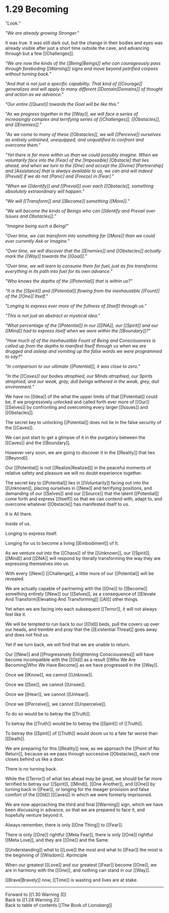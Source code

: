# 1.29 Becoming

_"Look."_  

_"We are already growing Stronger."_  

It was true. It was still dark out, but the change in their bodies and eyes was already visible after just a short time outside the cave, and advancing through but a few [[Challenges]].  

*"We are now the kinds of the [[Being|Beings]] who can courageously pass through foreboding [[Warning]] signs and move beyond petrified corpses without turning back."*  

*"And that is not just a specific capability. That kind of [[Courage]] generalizes and will apply to many different [[Domain|Domains]] of thought and action as we advance."*  

*"Our entire [[Quest]] towards the Goal will be like this."*  

*"As we progress together in the [[Way]], we will face a series of increasingly complex and terrifying series of [[Challenges]], [[Obstacles]], and [[Enemies]]."*   

*"As we come to many of these [[Obstacles]], we will [[Perceive]] ourselves as entirely untrained, unequipped, and unqualified to confront and overcome them."*   

*"Yet there is far more within us than we could possibly imagine. When we voluntarily face into the [Fear] of the [Impossible] [Obstacle] that lies ahead, and when we turn to the [One] and accept the [Divine] [Partnership] and [Assistance] that is always available to us, we can and will indeed [Prevail] if we do not [Panic] and [Freeze] in [Fear]."*  

*"When we [[Identify]] and [[Prevail]] over each [[Obstacle]], something absolutely extraordinary will happen."*  

*"We will [[Transform]] and [[Become]] something [[More]]."*  

*"We will become the kinds of Beings who can [[Identify and Prevail over Issues and Obstacles]]."*  

*"Imagine being such a Being!"*  

*"Over time, we can transform into something far [[More]] than we could ever currently Ask or Imagine."*   

*"Over time, we will discover that the [[Enemies]] and [[Obstacles]] actually mark the [[Way]] towards the [[Goal]]."*   

*"Over time, we will learn to consume them for fuel, just as fire transforms everything in its path into fuel for its own advance."*   

*"Who knows the depths of the [[Potential]] that is within us?"*   

*"It is the [[Spirit]] and [[Potential]] flowing from the inexhaustible [[Fount]] of the [[One]] Itself."*     

*"Longing to express ever more of the fullness of [Itself] through us."*    

*"This is not just an abstract or mystical idea."*   

*"What percentage of the [[Potential]] in our [[DNA]], our [[Spirit]] and our [[Mind]] had to express itself when we were within the [[Boundary]]?"*  

*"How much of of the inexhaustible Fount of Being and Consciousness is called up from the depths to manifest Itself through us when we are drugged and asleep and vomiting up the false words we were programmed to say?"*    

*"In comparison to our ultimate [[Potential]], it was close to zero."*  

*"In the [[Caves]] our bodies atrophied, our Minds atrophied, our Spirits atrophied, and our weak, gray, dull beings withered in the weak, grey, dull environment."*  

We have no [[Idea]] of the what the upper limits of that [[Potential]] could be, if we progressively unlocked and called forth ever more of [[Our]] [[Selves]] by confronting and overcoming every larger [[Issues]] and [[Obstacles]]. 

The secret key to unlocking [[Potential]] does not lie in the false security of the [[Caves]]. 

We can just start to get a glimpse of it in the purgatory between the [[Caves]] and the [[Boundary]]. 

However very soon, we are going to discover it in the [[Reality]] that lies [[Beyond]]. 

  

Our [[Potential]] is not [[Realize|Realized]] in the peaceful moments of relative safety and pleasure we will no doubt experience together. 

The secret key to [[Potential]] lies in [[Voluntarily]] facing out into the [[Unknown]], placing ourselves in [[New]] and terrifying positions, and demanding of our [[Selves]] and our [[Source]] that the latent [[Potential]] come forth and express [[Itself]] so that we can contend with, adapt to, and overcome whatever [[Obstacle]] has manifested itself to us. 

It is All there. 

Inside of us. 

Longing to express Itself. 

Longing for us to become a living [[Embodiment]] of It. 

As we venture out into the [[Chaos]] of the [[Unknown]], our [[Spirit]], [[Mind]] and [[DNA]] will respond by literally transforming the way they are expressing themselves into us. 

With every [[New]] [[Challenge]], a little more of our [[Potential]] will be revealed. 

We are actually capable of partnering with the [[One]] to [[Become]] something entirely [[New]] our [[Selves]], as a consequence of [[Elevate And Transform|Elevating And Transforming]] [[All]] other things. 

Yet when we are facing into each subsequent [[Terror]], it will not always feel like it. 

We will be tempted to run back to our [[Old]] beds, pull the covers up over our heads, and tremble and pray that the [[Existential Threat]] goes away and does not find us. 

Yet if we turn back, we will find that we are unable to return. 

Our [[New]] and [[Progressively Enlightening Consciousness]] will have become incompatible with the [[Old]] as a result [[Who We Are Becoming|Who We Have Become]] as we have progressed in the [[Way]]. 

Once we [[Know]], we cannot [[Unknow]]. 

Once we [[See]], we cannot [[Unsee]]. 

Once we [[Hear]], we cannot [[Unhear]]. 

Once we [[Perceive]], we cannot [[Unperceive]]. 

To do so would be to betray the [[Truth]]. 

To betray the [[Truth]] would be to betray the [[Spirit]] of [[Truth]]. 

To betray the [[Spirit]] of [[Truth]] would doom us to a fate far worse than [[Death]].  

We are preparing for this [[Reality]] now, as we approach the [[Point of No Return]], because as we pass through successive [[Obstacles]], each one closes behind us like a door. 

There is no turning back. 

While the [[Terror]] of what lies ahead may be great, we should be far more terrified to betray our [[Spirit]], [[Mind]], [[One Another]], and [[One]] by turning back in [[Fear]], or longing for the meager provision and false comfort of the [[Old]] [[Caves]] in which we were formerly imprisoned. 

We are now approaching the third and final [[Warning]] sign, which we have been discussing in advance, so that we are prepared to face it, and hopefully venture beyond it. 

Always remember, there is only [[One Thing]] to [[Fear]]. 

There is only [[One]] rightful [[Meta Fear]], there is only [[One]] rightful [[Meta Love]], and they are [[One]] and the Same. 

[[Understanding]] what to [[Love]] the most and what to [[Fear]] the most is the beginning of [[Wisdom]]. #principle 

When our greatest [[Love]] and our greatest [[Fear]] become [[One]], we are in harmony with the [[One]], and nothing can stand in our [[Way]]. 

[[Brave|Bravely]] now, [[Time]] is wasting and lives are at stake.

___

Forward to [[1.30 Warning 3]]  
Back to [[1.28 Warning 2]]  
Back to table of contents [[The Book of Lionsberg]]  
